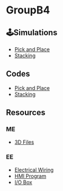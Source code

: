 # GroupB4
## :joystick:Simulations
* [Pick and Place](https://youtu.be/So4BJlkIs0w)
* [Stacking](https://youtu.be/BwZfCYwtxEE)
## Codes
* [Pick and Place](https://github.com/joev27/GroupB4/blob/main/Pick%20and%20Place)
* [Stacking](https://github.com/joev27/GroupB4/blob/main/Stacking)

## Resources
### ME
* [3D Files](https://github.com/joev27/GroupB4/tree/main/3D%20Files)
### EE
* [Electrical Wiring]()
* [HMI Program]()
* [I/O Box]()
